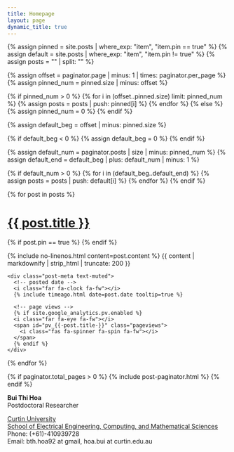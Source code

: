 ```yaml
---
title: Homepage
layout: page
dynamic_title: true
---
```


{% assign pinned = site.posts | where_exp: "item", "item.pin == true"  %}
{% assign default = site.posts | where_exp: "item", "item.pin != true"  %}
{% assign posts = "" | split: "" %}

<!-- Get pinned posts -->

{% assign offset = paginator.page | minus: 1 | times: paginator.per_page %}
{% assign pinned_num = pinned.size | minus: offset %}

{% if pinned_num > 0 %}
  {% for i in (offset..pinned.size) limit: pinned_num %}
    {% assign posts = posts | push: pinned[i] %}
  {% endfor %}
{% else %}
  {% assign pinned_num = 0 %}
{% endif %}


<!-- Get default posts -->

{% assign default_beg = offset | minus: pinned.size %}

{% if default_beg < 0 %}
  {% assign default_beg = 0 %}
{% endif %}

{% assign default_num = paginator.posts | size | minus: pinned_num  %}
{% assign default_end = default_beg | plus: default_num | minus: 1 %}

{% if default_num > 0 %}
  {% for i in (default_beg..default_end) %}
    {% assign posts = posts | push: default[i] %}
  {% endfor %}
{% endif %}


<div id="post-list">

{% for post in posts %}

  <div class="post-preview">
    <div class="d-flex justify-content-between pr-xl-2">
      <h1><a href="{{ post.url | relative_url }}">{{ post.title }}</a></h1>
      {% if post.pin == true %}
        <i class="fas fa-thumbtack fa-fw text-muted mt-1 ml-2 mt-xl-2" data-toggle="tooltip" data-placement="left"
        title="Pinned"></i>
      {% endif %}
    </div>
    <div class="post-content">
      <p>
        {% include no-linenos.html content=post.content %}
        {{ content | markdownify | strip_html | truncate: 200 }}
      </p>
    </div>

    <div class="post-meta text-muted">
      <!-- posted date -->
      <i class="far fa-clock fa-fw"></i>
      {% include timeago.html date=post.date tooltip=true %}

      <!-- page views -->
      {% if site.google_analytics.pv.enabled %}
      <i class="far fa-eye fa-fw"></i>
      <span id="pv_{{-post.title-}}" class="pageviews">
        <i class="fas fa-spinner fa-spin fa-fw"></i>
      </span>
      {% endif %}
    </div>
  </div> <!-- .post-review -->

{% endfor %}

</div> <!-- #post-list -->

{% if paginator.total_pages > 0 %}
  {% include post-paginator.html %}
{% endif %}

**Bui Thi Hoa**\
Postdoctoral Researcher

[Curtin University](www.curtin.edu.au)\
[School of Electrical Engineering, Computing, and Mathematical Sciences](https://scieng.curtin.edu.au/schools/electrical-eng-computing-maths/)\
Phone: (+61)-410939728\
Email: bth.hoa92 at gmail, hoa.bui at curtin.edu.au
